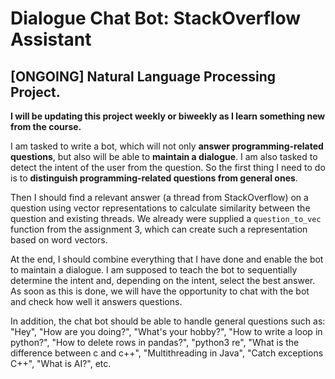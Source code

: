 # Dialogue Chat Bot: StackOverflow Assistant
## [ONGOING] Natural Language Processing Project. 
**I will be updating this project weekly or biweekly as I learn something new from the course.**

I am tasked to write a bot, which will not only **answer programming-related questions**, but also will be able to **maintain a dialogue**. I am also tasked to detect the intent of the user from the question. So the first thing I need to do is to **distinguish programming-related questions from general ones**. 

Then I should find a relevant answer (a thread from StackOverflow) on a question using vector representations to calculate similarity between the question and existing threads. We already were supplied a `question_to_vec` function from the assignment 3, which can create such a representation based on word vectors. 

At the end, I should combine everything that I have done and enable the bot to maintain a dialogue. I am supposed to teach the bot to sequentially determine the intent and, depending on the intent, select the best answer. As soon as this is done, we will have the opportunity to chat with the bot and check how well it answers questions.

In addition, the chat bot should be able to handle general questions such as: "Hey", "How are you doing?", "What's your hobby?", "How to write a loop in python?", "How to delete rows in pandas?", "python3 re", "What is the difference between c and c++", "Multithreading in Java", "Catch exceptions C++", "What is AI?", etc.
